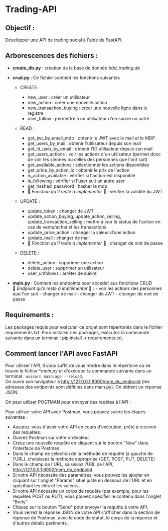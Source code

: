 # Trading-API

## Objectif : 
Développer une API de trading social à l'aide de FastAPI.

## Arborescences des fichiers : 

- **create_db.py** : création de la base de donnée *bdd_trading.db*  

- **crud.py** : Ce fichier contient les fonctions suivantes  

    - CREATE :
        - new_user : créer un utilisateur
        - new_action : créer une nouvelle action
        - new_transaction_buying : créer une nouvelle ligne dans le registre
        - user_follow : permettre à un utilisateur d'en suivre un autre

    - READ :
        - get_jwt_by_email_mdp : obtenir le JWT avec le mail et le MDP
        - get_users_by_mail : obtenir l'utilisateur depuis son mail
        - get_id_user_by_email : obtenir l'ID utilisateur depuis son mail
        - get_users_actions : voir les actions d'un utilisateur (permet donc de voir les siennes ou celles des personnes que l'ont suit)
        - get_available_actions : sélectionner les actions disponibles
        - get_price_by_action_id : obtenir le prix de l'action
        - is_action_available : vérifier si l'action est disponible
        - is_following : vérifier si l'user suit un autre user
        - get_hashed_password : hasher le mdp
        - 🚨 *Fonction qu'il reste à implémenter* 🚨 : vérifier la validité du JWT

    - UPDATE : 
        - update_token : changer de JWT
        - update_action_buying, update_action_selling, update_transaction_selling : mettre à jour le status de l'action en cas de vente/achat et les transactions
        - update_price_action : changer la valeur d’une action
        - update_mail : changer de mail 
        -  🚨 *Fonction qu'il reste à implémenter* 🚨 : changer de mot de passe
        
    - DELETE :
        - delete_action : supprimer une action
        - delete_user : supprimer un utilisateur 
        - user_unfollows : arrêter de suivre 

- **main.py** : Contient les endpoints pour acceder aux fonctions CRUD  
     🚨 *Endpoint qu'il reste à implémenter* 🚨 : 
        - voir les actions des personnes que l'on suit
        - changer de mail
        - changer de JWT
        - changer de mot de passe

## Requirements :
Les packages requis pour exécuter ce projet sont répertoriés dans le fichier requirements.txt. Pour installer ces packages, exécutez la commande suivante dans un terminal : pip install -r requirements.txt.

## Comment lancer l'API avec FastAPI

Pour utiliser l'API, il vous suffit de vous rendre dans le répertoire où se trouve le fichier **main.py* et d'exécuter la commande suivante dans un terminal : `uvicorn main:app --reload`.  
On ouvre son navigateur à http://127.0.0.1:8000/nom_du_endpoint (les adresses des endpoints sont définies dans main.py). On obtient un réponse JSON.  


On peut utiliser POSTMAN pour envoyer des reqêtes à l'API :  


Pour utiliser votre API avec Postman, vous pouvez suivre les étapes suivantes :
- Assurez-vous d'avoir votre API en cours d'exécution, prête à recevoir des requêtes.
- Ouvrez Postman sur votre ordinateur.
- Créez une nouvelle requête en cliquant sur le bouton "New" dans l'interface de Postman.
- Dans le champ de sélection de la méthode de requête (à gauche de l'URL), choisissez la méthode appropriée (GET, POST, PUT, DELETE)
- Dans le champ de l'URL, saisissez l'URL de l'API, http://127.0.0.1:8000/nom_du_endpoint 
- Si votre API nécessite des paramètres, vous pouvez les ajouter en cliquant sur l'onglet "Params" situé juste en dessous de l'URL et en spécifiant les clés et les valeurs.
- Si votre API nécessite un corps de requête (par exemple, pour les requêtes POST ou PUT), vous pouvez spécifier le contenu dans l'onglet "Body".
- Cliquez sur le bouton "Send" pour envoyer la requête à votre API.
- Vous verrez la réponse JSON de votre API s'afficher dans la section de réponse de Postman, avec le code de statut, le corps de la réponse et d'autres détails pertinents.

